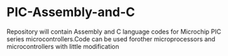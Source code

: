 # PIC-Assembly-and-C
Repository will contain Assembly and C language codes for Microchip PIC series microcontrollers.Code can be used forother microprocessors and microcontrollers with little modification
